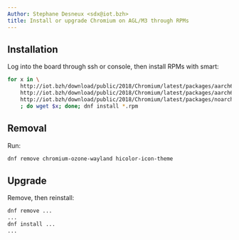 ```yaml
---
Author: Stephane Desneux <sdx@iot.bzh>
title: Install or upgrade Chromium on AGL/M3 through RPMs
---
```


## Installation

Log into the board through ssh or console, then install RPMs with smart:

```bash
for x in \
	http://iot.bzh/download/public/2018/Chromium/latest/packages/aarch64/chromium-ozone-wayland-65.0.3298.0.r524623.igalia.1-r0.aarch64.rpm \
	http://iot.bzh/download/public/2018/Chromium/latest/packages/aarch64/chromium-ozone-wayland-chromedriver-65.0.3298.0.r524623.igalia.1-r0.aarch64.rpm \
	http://iot.bzh/download/public/2018/Chromium/latest/packages/noarch/hicolor-icon-theme-0.15-r0.noarch.rpm \
	; do wget $x; done; dnf install *.rpm
```


## Removal

Run:

```bash
dnf remove chromium-ozone-wayland hicolor-icon-theme
```

## Upgrade

Remove, then reinstall:

```bash
dnf remove ...
...
dnf install ...
...
```
